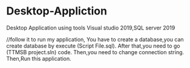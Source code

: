 # Desktop-Appliction
Desktop Application using tools Visual studio 2019,SQL server 2019

//follow it to run my application,
You have to create a database,you can create database by execute (Script File.sql).
After that,you need to go (TTMSB project.sln) code.
Then,you need to change connection string.
Then,Run this application.
